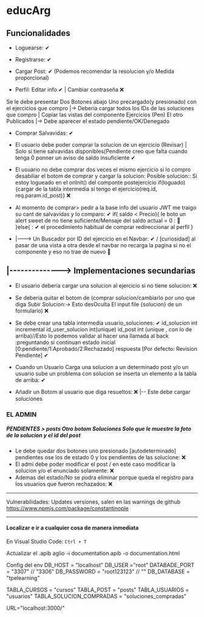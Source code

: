 # educArg
##  Funcionalidades

- Loguearse: ✔

- Registrarse:  ✔

- Cargar Post: ✔ (Podemos recomendar la resolucion y/o Medida proporcional)

- Perfil: Editar info ✔ | Cambiar contraseña ❌

Se le debe presentar Dos Botones abajo
Uno precargado(y presionado) con el ejercicios que compro
|-> Deberia cargar todos los IDs de las soluciones que compro | Copiar las vistas del componente Ejercicios (Pen)
El otro Publicados
|-> Debe aparecer el estado pendiente/OK/Denegado

- Comprar Salvavidas:  ✔

- El usuario debe poder comprar la solucion de un ejercicio (Revisar) | Solo si tiene salvavidas disponibles(Pendiente creo que falta cuando tenga 0 ponner un aviso de saldo insuficiente ✔

- El usuario no debe comprar dos veces el mismo ejercicio si lo compro desabiliar el botom de comprar y cargar la solucion: Posible solucion:: Si estoy logueado en el onInit() del componte postejercicio if(loguado){cargar de la tabla intermedia si tengo el ejercicio(req.id, req.param.id_post)} ❌

- Al momento de comprar> pedir a la base info del usuario JWT me traigo su cant de salvavidas y lo comparo: ✔
if( saldo < Precio){
    le boto un alert sweet de no tiene suficiente/Mensaje del saldo actual = 0 : 🔘  
}else{ : ✔
    el procedimiento habitual de comprar
    redireccionar al perfil
}


- |---> Un Buscador por ID del ejercicio en el Navbar: ✔ / [curiosidad] al pasar de una vista a otra desde el navbar no recarga la pagina si no el componente y eso no trae de nuevo 🔘 



## |--------------> Implementaciones secundarias
- El usuario deberia cargar una solucion al ejercicio si no tiene solucion: ❌
- Se deberia quitar el botom de (comprar solucion/cambiarlo por uno que diga Subir Solucion:-> Esto desOculta El input file {solucion} de un formulario) ❌

- Se debe crear una tabla intermedia usuario_soluciones: ✔
id_solucion int incremental
id_user_solucion int(unique)
id_post int (unique , con lo de arriba)//Esto lo podemos validar al hacer una llamada al back :preguntando si continuan
estado inicial [0:pendiente/1:Aprobado/2:Rechazado]
respuesta [Por defecto: Revision Pendiente] ✔

- Cuando un Usuario Carga una solucion a un determinado post y/o un usuario sube un problema con solucion se inserta un elemento a la tabla de arriba: ✔


- Añadir un Botom al usuario que diga resueltos: ❌
|-- Este debe cargar soluciones

### EL ADMIN
##### PENDIENTES >  posts Otro botom Soluciones Solo que le muestre la foto de la solucion y el id del post
- Le debe quedar dos botones uno presionado [autodeterminado] pendientes ose los de estado 0 y los pendientes de las solucione: ❌
- El admi debe poder modificar el post / en este caso modificar la solucion y/o el enunciado solamente: ❌
- Ademas del estado/No se podra eliminar porque queda el registro para los usuarios que fueron rechazados: ❌


__________________________________________________________________________________________________
Vulnerabilidades: Updates versiones, salen en las warnings de github
https://www.npmjs.com/package/constantinople

__________________________________________________________________________________________________

#### Localizar e ir a cualquier cosa de manera inmediata
En Visual Studio Code:      `Ctrl + T`



Actualizar el .apib
aglio -i documentation.apib -o documentation.html

Config del env
DB_HOST = "localhost" DB_USER ="root" DATABADE_PORT = "3307" // "3306" DB_PASSWORD = "root123123" // "" DB_DATABASE = "tpelearning"

TABLA_CURSOS = "cursos" TABLA_POST = "posts" TABLA_USUARIOS = "usuarios" TABLA_SOLUCION_COMPRADAS = "soluciones_compradas"

URL="localhost:3000/"

